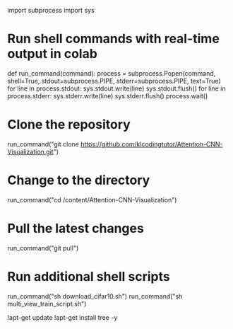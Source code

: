 import subprocess
import sys

# Run shell commands with real-time output in colab
def run_command(command):
    process = subprocess.Popen(command, shell=True, stdout=subprocess.PIPE, stderr=subprocess.PIPE, text=True)
    for line in process.stdout:
        sys.stdout.write(line)
        sys.stdout.flush()
    for line in process.stderr:
        sys.stderr.write(line)
        sys.stderr.flush()
    process.wait()

# Clone the repository
run_command("git clone https://github.com/klcodingtutor/Attention-CNN-Visualization.git")

# Change to the directory
run_command("cd /content/Attention-CNN-Visualization")

# Pull the latest changes
run_command("git pull")

# Run additional shell scripts
run_command("sh download_cifar10.sh")
run_command("sh multi_view_train_script.sh")

!apt-get update
!apt-get install tree -y
